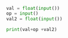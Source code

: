 
###### 

```python
val = float(input())
op = input()
val2 = float(input())

print(val+op +val2)
```
